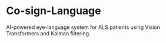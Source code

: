 # Co-sign-Language
AI-powered eye-language system for ALS patients using Vision Transformers and Kalman filtering.
